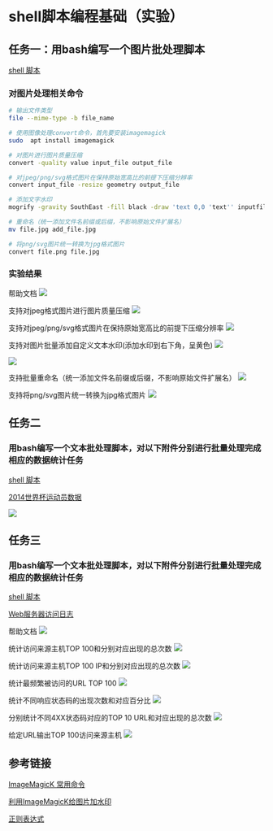 # shell脚本编程基础（实验）

## 任务一：用bash编写一个图片批处理脚本

[shell 脚本](shellcode1.sh)

### 对图片处理相关命令
```bash
# 输出文件类型
file --mime-type -b file_name

# 使用图像处理convert命令，首先要安装imagemagick
sudo  apt install imagemagick

# 对图片进行图片质量压缩
convert -quality value input_file output_file

# 对jpeg/png/svg格式图片在保持原始宽高比的前提下压缩分辨率
convert input_file -resize geometry output_file

# 添加文字水印
mogrify -gravity SouthEast -fill black -draw 'text 0,0 'text'' inputfile

# 重命名（统一添加文件名前缀或后缀，不影响原始文件扩展名）
mv file.jpg add_file.jpg

# 将png/svg图片统一转换为jpg格式图片
convert file.png file.jpg
```
### 实验结果
帮助文档
![](images/10.PNG)

支持对jpeg格式图片进行图片质量压缩
![](images/9.PNG)

支持对jpeg/png/svg格式图片在保持原始宽高比的前提下压缩分辨率
![](images/11.PNG)

支持对图片批量添加自定义文本水印(添加水印到右下角，呈黄色)
![](images/14.PNG)

![](images/test/haha_icons8-bookmark-512.png)

支持批量重命名（统一添加文件名前缀或后缀，不影响原始文件扩展名）
![](images/12.PNG)

支持将png/svg图片统一转换为jpg格式图片
![](images/13.PNG)

## 任务二
### 用bash编写一个文本批处理脚本，对以下附件分别进行批量处理完成相应的数据统计任务

[shell 脚本](shellcode2.sh)

[2014世界杯运动员数据](exp/chap0x04/worldcupplayerinfo.tsv)

![](images/1.PNG)

## 任务三
### 用bash编写一个文本批处理脚本，对以下附件分别进行批量处理完成相应的数据统计任务

[shell 脚本](shellcode3.sh)

[Web服务器访问日志](exp/chap0x04/web_log.tsv.7z)

帮助文档
![](images/2.PNG)

统计访问来源主机TOP 100和分别对应出现的总次数
![](images/3.PNG)

统计访问来源主机TOP 100 IP和分别对应出现的总次数
![](images/4.PNG)

统计最频繁被访问的URL TOP 100
![](images/5.PNG)

统计不同响应状态码的出现次数和对应百分比
![](images/6.PNG)

分别统计不同4XX状态码对应的TOP 10 URL和对应出现的总次数
![](images/8.PNG)

给定URL输出TOP 100访问来源主机
![](images/7.PNG)

## 参考链接
[ImageMagicK 常用命令](http://www.hahack.com/wiki/tools-imagemagick.html)

[利用ImageMagicK给图片加水印](http://www.netingcn.com/imagemagick-mark.html)

[正则表达式](http://www.runoob.com/regexp/regexp-syntax.html)
